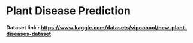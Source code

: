 # Plant Disease Prediction
#### Dataset link : https://www.kaggle.com/datasets/vipoooool/new-plant-diseases-dataset
